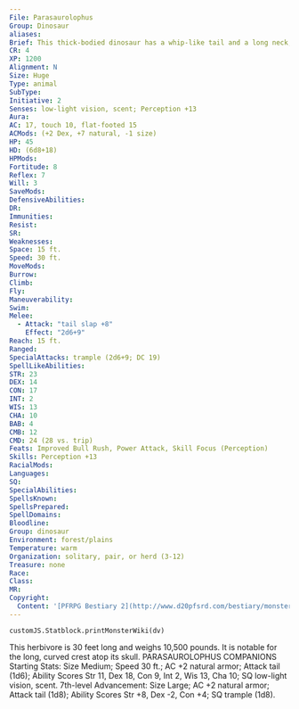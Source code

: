 ```yaml
---
File: Parasaurolophus
Group: Dinosaur
aliases: 
Brief: This thick-bodied dinosaur has a whip-like tail and a long neck, its head topped by the crest of a backward-curving horn.
CR: 4
XP: 1200
Alignment: N
Size: Huge
Type: animal
SubType: 
Initiative: 2
Senses: low-light vision, scent; Perception +13
Aura: 
AC: 17, touch 10, flat-footed 15
ACMods: (+2 Dex, +7 natural, -1 size)
HP: 45
HD: (6d8+18)
HPMods: 
Fortitude: 8
Reflex: 7
Will: 3
SaveMods: 
DefensiveAbilities: 
DR: 
Immunities: 
Resist: 
SR: 
Weaknesses: 
Space: 15 ft.
Speed: 30 ft.
MoveMods: 
Burrow: 
Climb: 
Fly: 
Maneuverability: 
Swim: 
Melee: 
  - Attack: "tail slap +8"
    Effect: "2d6+9"
Reach: 15 ft.
Ranged: 
SpecialAttacks: trample (2d6+9; DC 19)
SpellLikeAbilities: 
STR: 23
DEX: 14
CON: 17
INT: 2
WIS: 13
CHA: 10
BAB: 4
CMB: 12
CMD: 24 (28 vs. trip)
Feats: Improved Bull Rush, Power Attack, Skill Focus (Perception)
Skills: Perception +13
RacialMods: 
Languages: 
SQ: 
SpecialAbilities: 
SpellsKnown: 
SpellsPrepared: 
SpellDomains: 
Bloodline: 
Group: dinosaur
Environment: forest/plains
Temperature: warm
Organization: solitary, pair, or herd (3-12)
Treasure: none
Race: 
Class: 
MR: 
Copyright:
  Content: '[PFRPG Bestiary 2](http://www.d20pfsrd.com/bestiary/monster-listings/animals/dinosaur/parasaurolophus)'
---
```

```dataviewjs
customJS.Statblock.printMonsterWiki(dv)
```
This herbivore is 30 feet long and weighs 10,500 pounds. It is notable for the long, curved crest atop its skull.  PARASAUROLOPHUS COMPANIONS  Starting Stats: Size Medium; Speed 30 ft.; AC +2 natural armor; Attack tail (1d6); Ability Scores Str 11, Dex 18, Con 9, Int 2, Wis 13, Cha 10; SQ low-light vision, scent.  7th-level Advancement: Size Large; AC +2 natural armor; Attack tail (1d8); Ability Scores Str +8, Dex -2, Con +4; SQ trample (1d8).
